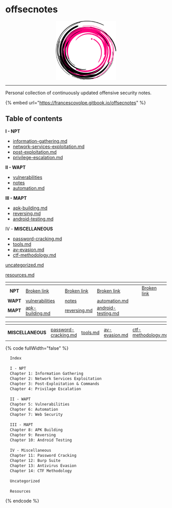 # offsecnotes

<div align="center">

<img src=".gitbook/assets/logo.png" alt="" width="188">

</div>

***

Personal collection of continuously updated offensive security notes.

{% embed url="https://francescovolpe.gitbook.io/offsecnotes" %}

## Table of contents

**I - NPT**

* [information-gathering.md](i-npt/information-gathering.md "mention")
* [network-services-exploitation.md](i-npt/network-services-exploitation.md "mention")
* [post-exploitation.md](i-npt/post-exploitation.md "mention")
* [privilege-escalation.md](i-npt/privilege-escalation.md "mention")

**II - WAPT**

* [vulnerabilities](ii-wapt/vulnerabilities/ "mention")
* [notes](ii-wapt/notes/ "mention")
* [automation.md](ii-wapt/automation.md "mention")

**III - MAPT**

* [apk-building.md](iii-mapt/apk-building.md "mention")
* [reversing.md](iii-mapt/reversing.md "mention")
* [android-testing.md](iii-mapt/android-testing.md "mention")

IV - **MISCELLANEOUS**

* [password-cracking.md](iv-miscellaneous/password-cracking.md "mention")
* [tools.md](iv-miscellaneous/tools.md "mention")
* [av-evasion.md](iv-miscellaneous/av-evasion.md "mention")
* [ctf-methodology.md](iv-miscellaneous/ctf-methodology.md "mention")

[uncategorized.md](uncategorized.md "mention")

[resources.md](resources.md "mention")





<table data-view="cards"><thead><tr><th align="center"></th><th data-type="content-ref"></th><th data-type="content-ref"></th><th data-type="content-ref"></th><th data-type="content-ref"></th></tr></thead><tbody><tr><td align="center"><strong>NPT</strong></td><td><a href="broken-reference">Broken link</a></td><td><a href="broken-reference">Broken link</a></td><td><a href="broken-reference">Broken link</a></td><td><a href="broken-reference">Broken link</a></td></tr><tr><td align="center"><strong>WAPT</strong></td><td><a href="ii-wapt/vulnerabilities/">vulnerabilities</a></td><td><a href="ii-wapt/notes/">notes</a></td><td><a href="ii-wapt/automation.md">automation.md</a></td><td></td></tr><tr><td align="center"><strong>MAPT</strong></td><td><a href="iii-mapt/apk-building.md">apk-building.md</a></td><td><a href="iii-mapt/reversing.md">reversing.md</a></td><td><a href="iii-mapt/android-testing.md">android-testing.md</a></td><td></td></tr></tbody></table>

<table data-view="cards"><thead><tr><th align="center"></th><th data-type="content-ref"></th><th data-type="content-ref"></th><th data-type="content-ref"></th><th data-type="content-ref"></th></tr></thead><tbody><tr><td align="center"></td><td></td><td></td><td></td><td></td></tr><tr><td align="center"><strong>MISCELLANEOUS</strong></td><td><a href="iv-miscellaneous/password-cracking.md">password-cracking.md</a></td><td><a href="iv-miscellaneous/tools.md">tools.md</a></td><td><a href="iv-miscellaneous/av-evasion.md">av-evasion.md</a></td><td><a href="iv-miscellaneous/ctf-methodology.md">ctf-methodology.md</a></td></tr><tr><td align="center"></td><td></td><td></td><td></td><td></td></tr></tbody></table>



{% code fullWidth="false" %}
```markup
  Index
  
  I - NPT
  Chapter 1: Information Gathering
  Chapter 2: Network Services Exploitation
  Chapter 3: Post-Exploitation & Commands
  Chapter 4: Privilage Escalation
  
  II - WAPT
  Chapter 5: Vulnerabilities
  Chapter 6: Automation
  Chapter 7: Web Security
  
  III - MAPT
  Chapter 8: APK Building
  Chapter 9: Reversing
  Chapter 10: Android Testing
  
  IV - Miscellaneous
  Chapter 11: Password Cracking
  Chapter 12: Burp Suite
  Chapter 13: Antivirus Evasion
  Chapter 14: CTF Methodology
  
  Uncategorized
  
  Resources
```
{% endcode %}
